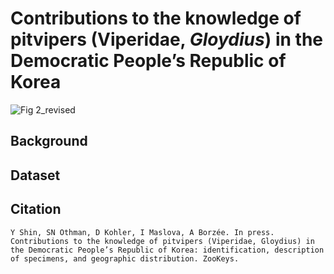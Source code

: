 # Contributions to the knowledge of pitvipers (Viperidae, _Gloydius_) in the Democratic People’s Republic of Korea
![Fig 2_revised](https://github.com/user-attachments/assets/06a4adb5-5760-44b9-a65b-8040f0ca2f4b)





## Background

## Dataset

## Citation
```
Y Shin, SN Othman, D Kohler, I Maslova, A Borzée. In press. Contributions to the knowledge of pitvipers (Viperidae, Gloydius) in the Democratic People’s Republic of Korea: identification, description of specimens, and geographic distribution. ZooKeys.
```
